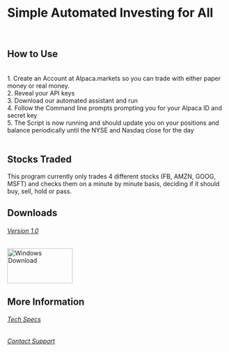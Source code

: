 # Simple Automated Investing for All

<br>
<h2> How to Use </h2>
<br>
1. Create an Account at Alpaca.markets so you can trade with either paper money or real money. <br>
2. Reveal your API keys<br>
3. Download our automated assistant and run <br>
4. Follow the Command line prompts prompting you for your Alpaca ID and secret key <br>
5. The Script is now running and should update you on your positions and balance periodically until the NYSE and Nasdaq close for the day <br>
<br>
<h2> Stocks Traded </h2>
This program currently only trades 4 different stocks (FB, AMZN, GOOG, MSFT) and checks them on a minute by minute basis, deciding if it should buy, sell, hold or pass. 
<br>
<h2> Downloads </h2>
<h6> <a href="dist/StockBot.exe">Version 1.0</a> </h6>
<a href="dist/StockBot.exe">
         <img alt="Windows Download" src="https://freeiconshop.com/wp-content/uploads/edd/windows-badge.png"
         width="150" height="80">
      </a>
<br>
<h2> More Information </h2>
<h6> <a href="TechnologySpecs.md">Tech Specs</a> </h6>
<h6> <a href="Support.md">Contact Support</a>   </h6>

